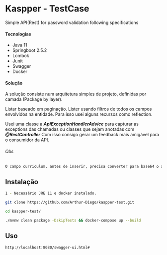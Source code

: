 # Kaspper - TestCase

Simple API(Rest) for password validation following specifications
#### Tecnologias
* Java 11 
* Springboot 2.5.2
* Lombok
* Junit
* Swagger
* Docker
#### Solução
A solução consiste num arquitetura simples de projeto, definidas por camada (Package by layer).

Listar baseado em paginação.
Lister usando filtros de todos os campos envolvidos na entidade. Para isso usei alguns recursos como reflection.

Usei uma classe a ***ApiExceptionHandlerAdvice*** para capturar as exceptions das chamadas ou classes que sejam anotadas com ***@RestController***
Com isso consigo gerar um feedback mais amigável para o consumidor da API.

###### Obs
```bash
O campo curriculum, antes de inserir, precisa converter para base64 o arquivo em questão
```

## Instalação
```bash
1 - Necessário JRE 11 e docker instalado.

git clone https://github.com/Arthur-Diego/kaspper-test.git

cd kaspper-test/

./mvnw clean package -DskipTests && docker-compose up --build
```

## Uso
```bash
http://localhost:8080/swagger-ui.html#
```


